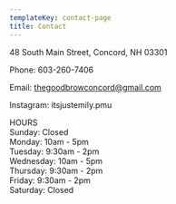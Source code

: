 ```yaml
---
templateKey: contact-page
title: Contact
---
```

48 South Main Street, Concord, NH 03301

Phone: 603-260-7406

Email: thegoodbrowconcord@gmail.com

Instagram: itsjustemily.pmu

HOURS  
Sunday: Closed  
Monday: 10am - 5pm  
Tuesday: 9:30am - 2pm  
Wednesday: 10am - 5pm  
Thursday: 9:30am - 2pm  
Friday: 9:30am - 2pm  
Saturday: Closed
